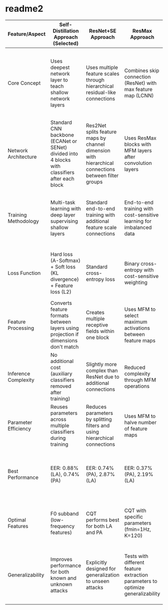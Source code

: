# readme2

| Feature/Aspect         | Self-Distillation Approach   (Selected)                                                           | ResNet+SE Approach                                                                                     | ResMax Approach                                                                   | Technical Differences/Notes                                                                                                                                     |
|------------------------|---------------------------------------------------------------------------------------------------|--------------------------------------------------------------------------------------------------------|-----------------------------------------------------------------------------------|-----------------------------------------------------------------------------------------------------------------------------------------------------------------|
| Core Concept           | Uses deepest network layer to teach   shallow network layers                                      | Uses multiple feature scales through   hierarchical residual-like connections                          | Combines skip connection (ResNet)   with max feature map (LCNN)                   | Self-distillation focuses on   knowledge transfer within a single model; Res2Net creates multiple feature   scales; ResMax optimizes for lightweight deployment |
| Network   Architecture | Standard CNN backbone (ECANet or   SENet) divided into 4 blocks with classifiers after each block | Res2Net splits feature maps by   channel dimension with hierarchical connections between filter groups | Uses ResMax blocks with MFM layers   after convolution layers                     | Self-distillation doesn't modify the   base architecture; Res2Net and ResMax both modify the building blocks   themselves                                       |
| Training   Methodology | Multi-task learning with deep layer   supervising shallow layers                                  | Standard end-to-end training with   additional feature scale connections                               | End-to-end training with   cost-sensitive learning for imbalanced data            | Self-distillation uses   teacher-student paradigm within one model; others use modified architectures   without internal teaching                               |
| Loss Function          | Hard loss (A-Softmax) + Soft loss (KL   divergence) + Feature loss (L2)                           | Standard cross-entropy loss                                                                            | Binary cross-entropy with   cost-sensitive weighting                              | Self-distillation uniquely uses three   complementary loss components; others use single loss functions with   modifications                                    |
| Feature   Processing   | Converts feature formats between   layers using projection if dimensions don't match              | Creates multiple receptive fields   within one block                                                   | Uses MFM to select maximum   activations between feature maps                     | Self-distillation transfers knowledge   across layers; Res2Net enlarges receptive fields; ResMax performs explicit   feature selection                          |
| Inference   Complexity | No additional cost (auxiliary   classifiers removed after training)                               | Slightly more complex than ResNet due   to additional connections                                      | Reduced complexity through MFM   operations                                       | Self-distillation has zero inference   overhead; ResMax specifically designed to be lightweight                                                                 |
| Parameter   Efficiency | Reuses parameters across multiple   classifiers during training                                   | Reduces parameters by splitting   filters and using hierarchical connections                           | Uses MFM to halve number of feature   maps                                        | Self-distillation focuses on training   efficiency; Res2Net and ResMax focus on structural efficiency                                                           |
| Best   Performance     | EER: 0.88% (LA), 0.74% (PA)                                                                       | EER: 0.74% (PA), 2.87% (LA)                                                                            | EER: 0.37% (PA), 2.19% (LA)                                                       | ResMax performs best on PA dataset;   Self-distillation and Res2Net models perform best on LA dataset in their   respective papers                              |
| Optimal   Features     | F0 subband (low-frequency features)                                                               | CQT performs best for both LA and PA                                                                   | CQT with specific parameters   (fmin=1Hz, K=120)                                  | All approaches find spectral features   crucial; CQT appears consistently effective across approaches                                                           |
| Generalizability       | Improves performance for both known   and unknown attacks                                         | Explicitly designed for   generalization to unseen attacks                                             | Tests with different feature   extraction parameters to optimize generalizability | Self-distillation improves shallow   networks; Res2Net adds multiple feature scales; ResMax optimizes lightweight   architecture                                |
